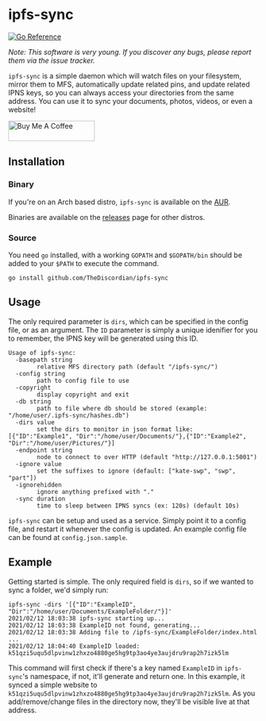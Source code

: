 # ipfs-sync
[![Go Reference](https://pkg.go.dev/badge/github.com/TheDiscordian/ipfs-sync.svg)](https://pkg.go.dev/github.com/TheDiscordian/ipfs-sync)

*Note: This software is very young. If you discover any bugs, please report them via the issue tracker.*

`ipfs-sync` is a simple daemon which will watch files on your filesystem, mirror them to MFS, automatically update related pins, and update related IPNS keys, so you can always access your directories from the same address. You can use it to sync your documents, photos, videos, or even a website!

<a href="https://www.buymeacoffee.com/trdiscordian" target="_blank"><img src="https://cdn.buymeacoffee.com/buttons/default-orange.png" alt="Buy Me A Coffee" height="41" width="174"></a>

## Installation

### Binary

If you're on an Arch based distro, `ipfs-sync` is available on the [AUR](https://aur.archlinux.org/packages/ipfs-sync/).

Binaries are available on the [releases](https://github.com/TheDiscordian/ipfs-sync/releases) page for other distros.

### Source

You need `go` installed, with a working `GOPATH` and `$GOPATH/bin` should be added to your `$PATH` to execute the command.

`go install github.com/TheDiscordian/ipfs-sync`

## Usage

The only required parameter is `dirs`, which can be specified in the config file, or as an argument. The `ID` parameter is simply a unique idenifier for you to remember, the IPNS key will be generated using this ID.

```
Usage of ipfs-sync:
  -basepath string
        relative MFS directory path (default "/ipfs-sync/")
  -config string
        path to config file to use
  -copyright
        display copyright and exit
  -db string
        path to file where db should be stored (example: "/home/user/.ipfs-sync/hashes.db")
  -dirs value
        set the dirs to monitor in json format like: [{"ID":"Example1", "Dir":"/home/user/Documents/"},{"ID":"Example2", "Dir":"/home/user/Pictures/"}]
  -endpoint string
        node to connect to over HTTP (default "http://127.0.0.1:5001")
  -ignore value
        set the suffixes to ignore (default: ["kate-swp", "swp", "part"])
  -ignorehidden
        ignore anything prefixed with "."
  -sync duration
        time to sleep between IPNS syncs (ex: 120s) (default 10s)
```

`ipfs-sync` can be setup and used as a service. Simply point it to a config file, and restart it whenever the config is updated. An example config file can be found at `config.json.sample`.


## Example

Getting started is simple. The only required field is `dirs`, so if we wanted to sync a folder, we'd simply run:

```
ipfs-sync -dirs '[{"ID":"ExampleID", "Dir":"/home/user/Documents/ExampleFolder/"}]'
2021/02/12 18:03:38 ipfs-sync starting up...
2021/02/12 18:03:38 ExampleID not found, generating...
2021/02/12 18:03:38 Adding file to /ipfs-sync/ExampleFolder/index.html ...
2021/02/12 18:04:40 ExampleID loaded: k51qzi5uqu5dlpvinw1zhxzo4880ge5hg9tp3ao4ye3aujdru9rap2h7izk5lm
```

This command will first check if there's a key named `ExampleID` in `ipfs-sync`'s namespace, if not, it'll generate and return one. In this example, it synced a simple website to `k51qzi5uqu5dlpvinw1zhxzo4880ge5hg9tp3ao4ye3aujdru9rap2h7izk5lm`. As you add/remove/change files in the directory now, they'll be visible live at that address.
